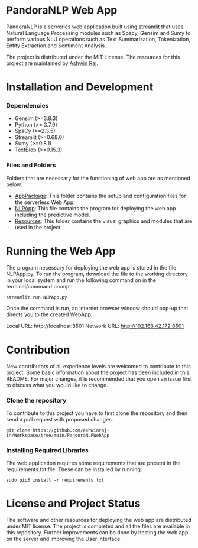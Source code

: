 # PandoraNLP Web App
PandoraNLP is a serverles web application built using streamlit that uses Natural Language Processing modules such as Spacy, Gensim and Sumy to perform various NLU operations such as Text Summarization, Tokenization, Entity Extraction and Sentiment Analysis.

The project is distributed under the MIT License. The resources for this project are maintained by [Ashwin Raj](https://github.com/ashwinraj-in).

# Installation and Development
### Dependencies
- Gensim (>=3.8.3)
- Python (>= 3.7.9)
- SpaCy (>=2.3.5)
- Streamlit (>=0.68.0)
- Sumy (>=0.8.1)
- TextBlob (>=0.15.3)

### Files and Folders
Folders that are necessary for the functioning of web app are as mentioned below:
- [AppPackage](https://github.com/ashwinraj-in/Workspace/tree/main/PandoraNLPWebApp/AppPackage):
  This folder contains the setup and configuration files for the serverless Web App. 
- [NLPApp](https://github.com/ashwinraj-in/Workspace/tree/main/PandoraNLPWebApp/NLPApp.py):
  This file contains the program for deploying the web app including the predictive model.
- [Resources](https://github.com/ashwinraj-in/Workspace/tree/main/PandoraNLPWebApp/Resources):
  This folder contains the visual graphics and modules that are used in the project.
  
# Running the Web App
The program necessary for deploying the web app is stored in the file NLPApp.py. To run the program, download the file to the working directory in your local system and run the following command on in the terminal/command prompt:
```
streamlit run NLPApp.py
```
  
Once the command is run, an internet browser window should pop-up that directs you to the created WebApp.

Local URL: http://localhost:8501
Network URL: http://192.168.42.172:8501
  
# Contribution
New contributors of all experience levels are welcomed to contribute to this project. Some basic information about the project has been included in this README. For major changes, it is recommended that you open an issue first to discuss what you would like to change.

### Clone the repository
To contribute to this project you have to first clone the repository and then send a pull request with proposed changes.
```
git clone https://github.com/ashwinraj-in/Workspace/tree/main/PandoraNLPWebApp
```
### Installing Required Libraries
The web application requires some requirements that are present in the requirements.txt file. These can be installed by running:
```
sudo pip3 install -r requirements.txt
```

# License and Project Status
The software and other resources for deploying the web app are distributed under MIT license. The project is completed and all the files are available in this repository. Further improvements can be done by hosting the web app on the server and improving the User interface.
